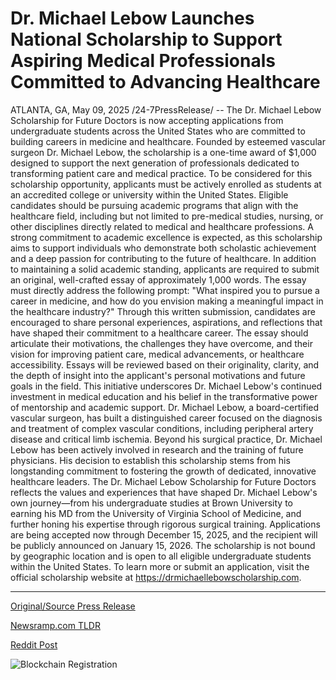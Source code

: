 # Dr. Michael Lebow Launches National Scholarship to Support Aspiring Medical Professionals Committed to Advancing Healthcare

ATLANTA, GA, May 09, 2025 /24-7PressRelease/ -- The Dr. Michael Lebow Scholarship for Future Doctors is now accepting applications from undergraduate students across the United States who are committed to building careers in medicine and healthcare. Founded by esteemed vascular surgeon Dr. Michael Lebow, the scholarship is a one-time award of $1,000 designed to support the next generation of professionals dedicated to transforming patient care and medical practice.  To be considered for this scholarship opportunity, applicants must be actively enrolled as students at an accredited college or university within the United States. Eligible candidates should be pursuing academic programs that align with the healthcare field, including but not limited to pre-medical studies, nursing, or other disciplines directly related to medical and healthcare professions. A strong commitment to academic excellence is expected, as this scholarship aims to support individuals who demonstrate both scholastic achievement and a deep passion for contributing to the future of healthcare.  In addition to maintaining a solid academic standing, applicants are required to submit an original, well-crafted essay of approximately 1,000 words. The essay must directly address the following prompt: "What inspired you to pursue a career in medicine, and how do you envision making a meaningful impact in the healthcare industry?" Through this written submission, candidates are encouraged to share personal experiences, aspirations, and reflections that have shaped their commitment to a healthcare career. The essay should articulate their motivations, the challenges they have overcome, and their vision for improving patient care, medical advancements, or healthcare accessibility.  Essays will be reviewed based on their originality, clarity, and the depth of insight into the applicant's personal motivations and future goals in the field. This initiative underscores Dr. Michael Lebow's continued investment in medical education and his belief in the transformative power of mentorship and academic support.  Dr. Michael Lebow, a board-certified vascular surgeon, has built a distinguished career focused on the diagnosis and treatment of complex vascular conditions, including peripheral artery disease and critical limb ischemia. Beyond his surgical practice, Dr. Michael Lebow has been actively involved in research and the training of future physicians. His decision to establish this scholarship stems from his longstanding commitment to fostering the growth of dedicated, innovative healthcare leaders.  The Dr. Michael Lebow Scholarship for Future Doctors reflects the values and experiences that have shaped Dr. Michael Lebow's own journey—from his undergraduate studies at Brown University to earning his MD from the University of Virginia School of Medicine, and further honing his expertise through rigorous surgical training.  Applications are being accepted now through December 15, 2025, and the recipient will be publicly announced on January 15, 2026. The scholarship is not bound by geographic location and is open to all eligible undergraduate students within the United States.  To learn more or submit an application, visit the official scholarship website at https://drmichaellebowscholarship.com. 

---

[Original/Source Press Release](https://www.24-7pressrelease.com/press-release/522605/dr-michael-lebow-launches-national-scholarship-to-support-aspiring-medical-professionals-committed-to-advancing-healthcare)
                    

[Newsramp.com TLDR](https://newsramp.com/curated-news/dr-michael-lebow-scholarship-for-future-doctors-now-accepting-applications/52ae9bdf446d545da935960b1215aacd) 

 



[Reddit Post](https://www.reddit.com/r/newsramp/comments/1kickaj/dr_michael_lebow_scholarship_for_future_doctors/) 



![Blockchain Registration](https://cdn.newsramp.app/24-7PressRelease/qrcode/255/9/healLt_p.webp)